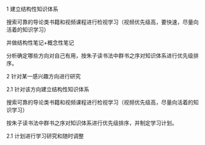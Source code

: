 1 建立结构性知识体系

搜索可靠的导论类书籍和视频课程进行检视学习（视频优先级高，要快速，尽量向活着的知识学习）

并做结构性笔记+概念性笔记

分析确定哪些方向对自己有用，按朱子读书法中群书之序对知识体系进行优先级排序。

2 针对某一感兴趣方向进行研究

2.1 针对该方向建立结构性知识体系

搜索可靠的导论类书籍和视频课程进行检视学习（视频优先级高，尽量向活着的知识学习）

按朱子读书法中群书之序对知识体系进行优先级排序，并制定学习计划。

2.1 计划进行学习研究和随时调整